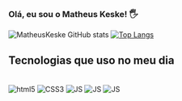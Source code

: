 ### Olá, eu sou o Matheus Keske! 🖐️

![MatheusKeske GitHub stats](https://github-readme-stats.vercel.app/api?username=MatheusKeske&show_icons=true&theme=dracula)
[![Top Langs](https://github-readme-stats.vercel.app/api/top-langs/?username=anuraghazra)](https://github.com/anuraghazra/github-readme-stats)

## Tecnologias que uso no meu dia

<div style= "display: inline_block"><br/>
  <img align="center" alt="html5" src="https://img.shields.io/badge/HTML5-E34F26?style=for-the-badge&logo=html5&logoColor=white" />
  <img align="center" alt="CSS3" src="https://img.shields.io/badge/CSS3-1572B6?style=for-the-badge&logo=css3&logoColor=white" />
  <img align="center" alt="JS" src="https://img.shields.io/badge/JavaScript-F7DF1E?style=for-the-badge&logo=javascript&logoColor=black" />
  <img align="center" alt="JS" src="https://img.shields.io/badge/TypeScript-007ACC?style=for-the-badge&logo=typescript&logoColor=white" />
  <img align="center" alt="JS" src="https://img.shields.io/badge/React-20232A?style=for-the-badge&logo=react&logoColor=61DAFB" />
</div>


